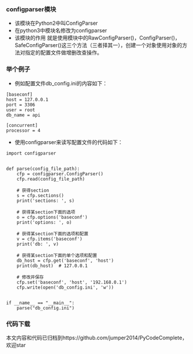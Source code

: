 ### configparser模块
- 该模块在Python2中叫ConfigParser
- 在python3中模块名修改为configparser
- 该模块的作用 就是使用模块中的RawConfigParser()，ConfigParser()，SafeConfigParser()这三个方法（三者择其一），创建一个对象使用对象的方法对指定的配置文件做增删改查操作。


### 举个例子
- 例如配置文件db_config.ini的内容如下：
```
[baseconf]
host = 127.0.0.1
port = 3306
user = root
db_name = api

[concurrent]
processor = 4
```
- 使用configparser来读写配置文件的代码如下：
```
import configparser


def parse(config_file_path):
    cfp = configparser.ConfigParser()
    cfp.read(config_file_path)

    # 获得section
    s = cfp.sections()
    print('sections: ', s)

    # 获得某section下面的选项
    o = cfp.options('baseconf')
    print('options: ', o)

    # 获得某section下面的选项和配置
    v = cfp.items('baseconf')
    print('db: ', v)

    # 获得某section下面的单个选项和配置
    db_host = cfp.get('baseconf', 'host')
    print(db_host)  # 127.0.0.1

    # 修改并保存
    cfp.set('baseconf', 'host', '192.168.0.1')
    cfp.write(open('db_config.ini', 'w'))


if __name__ == "__main__":
    parse("db_config.ini")
```

### 代码下载
本文内容和代码已归档到https://github.com/jumper2014/PyCodeComplete，欢迎star
